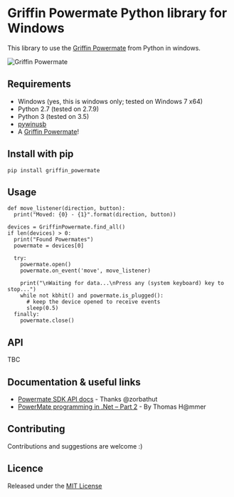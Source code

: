 # Griffin Powermate Python library for Windows

This library to use the [Griffin Powermate](https://store.griffintechnology.com/powermate) from Python in windows.

![Griffin Powermate](https://store.griffintechnology.com/media/catalog/product/cache/1/image/9df78eab33525d08d6e5fb8d27136e95/n/a/na16029_powermate_1.jpg)

## Requirements
- Windows (yes, this is windows only; tested on Windows 7 x64)
- Python 2.7 (tested on 2.7.9)
- Python 3 (tested on 3.5)
- [pywinusb](https://github.com/rene-aguirre/pywinusb)
- A [Griffin Powermate](https://store.griffintechnology.com/powermate)!

## Install with pip
```pip install griffin_powermate```

## Usage
```
def move_listener(direction, button):
  print("Moved: {0} - {1}".format(direction, button))

devices = GriffinPowermate.find_all()
if len(devices) > 0:
  print("Found Powermates")
  powermate = devices[0]
    
  try:
    powermate.open()
    powermate.on_event('move', move_listener)

    print("\nWaiting for data...\nPress any (system keyboard) key to stop...")
    while not kbhit() and powermate.is_plugged():
      # keep the device opened to receive events
      sleep(0.5)
  finally:
    powermate.close()
```

## API
TBC

## Documentation & useful links
- [Powermate SDK API docs](https://github.com/zorbathut/powermate/blob/master/Original%20Windows%20API.zip) - Thanks @zorbathut
- [PowerMate programming in .Net – Part 2](http://thammer.net/?p=374) - By Thomas H@mmer

## Contributing
Contributions and suggestions are welcome :)

## Licence
Released under the [MIT License](LICENSE)
